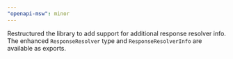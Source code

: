 ```yaml
---
"openapi-msw": minor
---
```


Restructured the library to add support for additional response resolver info. The enhanced `ResponseResolver` type and `ResponseResolverInfo` are available as exports.
